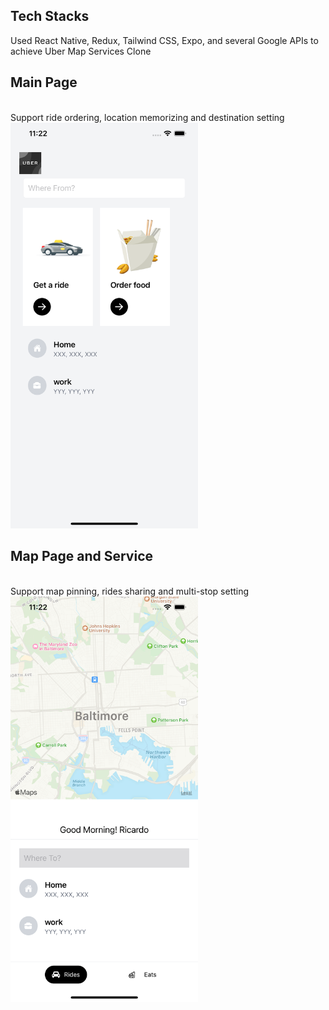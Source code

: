 ## Tech Stacks
Used React Native, Redux, Tailwind CSS, Expo, and several Google APIs to achieve Uber Map Services Clone

## Main Page
<br>
Support ride ordering, location memorizing and destination setting
<br>
<img src="https://github.com/RicardoChaseCo/Uber-App-Clone/blob/main/page1.png" alt="Image text" width="300">
<br>

## Map Page and Service
<br>
Support map pinning, rides sharing and multi-stop setting

<br>
<img src="https://github.com/RicardoChaseCo/Uber-App-Clone/blob/main/page2.png" alt="Image text" width="300">

<br>
